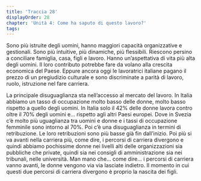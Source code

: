 ```yaml
---
title: 'Traccia 28'
displayOrder: 28
chapter: 'Unità 4: Come ha saputo di questo lavoro?'
tags:
---
```


Sono più istruite degli uomini, hanno maggiori capacità organizzative e gestionali. Sono più intuitive, più dinamiche, più flessibili. Riescono persino a conciliare famiglia, casa, figli e lavoro. Hanno un’aspettativa di vita più alta degli uomini. Il loro contributo potrebbe fare da volano alla crescita economica del Paese. Eppure ancora oggi le lavoratrici italiane pagano il prezzo di un pregiudizio culturale e sono discriminate a parità di lavoro, ruolo, istruzione nel fare carriera.

La principale disuguaglianza sta nell’accesso al mercato del lavoro. In Italia abbiamo un tasso di occupazione molto basso delle donne, molto basso rispetto a quello degli uomini. In Italia solo il 42% delle donne lavora contro oltre il 70% degli uomini e... rispetto agli altri Paesi europei. Dove in Svezia c’è molto più uguaglianza tra uomini e donne e i tassi di occupazione femminile sono intorno al 70%. Poi c’è una disuguaglianza in termini di retribuzione. Le loro retribuzioni sono più basse già fin dall’inizio. Poi più si va avanti nella carriera più, come dire, i percorsi di carriera divergono e quindi abbiamo pochissime donne nei livelli alti delle organizzazioni sia pubbliche che private, quindi sia nei consigli di amministrazione sia nei tribunali, nelle università. Man mano che... come dire... i percorsi di carriera vanno avanti, le donne vengono via via lasciate indietro. Il momento in cui questi due percorsi di carriera divergono è proprio la nascita dei figli.
